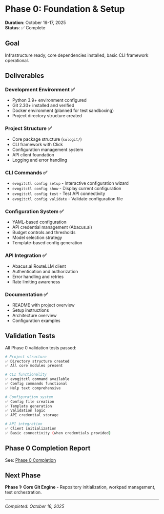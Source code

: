 
# Phase 0: Foundation & Setup

**Duration**: October 16-17, 2025  
**Status**: ✅ Complete

## Goal

Infrastructure ready, core dependencies installed, basic CLI framework operational.

## Deliverables

### Development Environment ✅
- Python 3.9+ environment configured
- Git 2.30+ installed and verified
- Docker environment (planned for test sandboxing)
- Project directory structure created

### Project Structure ✅
- Core package structure (`sologit/`)
- CLI framework with Click
- Configuration management system
- API client foundation
- Logging and error handling

### CLI Commands ✅
- `evogitctl config setup` - Interactive configuration wizard
- `evogitctl config show` - Display current configuration
- `evogitctl config test` - Test API connectivity
- `evogitctl config validate` - Validate configuration file

### Configuration System ✅
- YAML-based configuration
- API credential management (Abacus.ai)
- Budget controls and thresholds
- Model selection strategy
- Template-based config generation

### API Integration ✅
- Abacus.ai RouteLLM client
- Authentication and authorization
- Error handling and retries
- Rate limiting awareness

### Documentation ✅
- README with project overview
- Setup instructions
- Architecture overview
- Configuration examples

## Validation Tests

All Phase 0 validation tests passed:

```bash
# Project structure
✅ Directory structure created
✅ All core modules present

# CLI functionality
✅ evogitctl command available
✅ Config commands functional
✅ Help text comprehensive

# Configuration system
✅ Config file creation
✅ Template generation
✅ Validation logic
✅ API credential storage

# API integration
✅ Client initialization
✅ Basic connectivity (when credentials provided)
```

## Phase 0 Completion Report

See: [Phase 0 Completion](./phase-0-completion.md)

## Next Phase

**Phase 1: Core Git Engine** - Repository initialization, workpad management, test orchestration.

---

*Completed: October 16, 2025*
